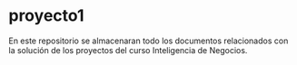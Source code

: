 # proyecto1
En este repositorio se almacenaran todo los documentos relacionados con la solución de los proyectos del curso Inteligencia de Negocios.
